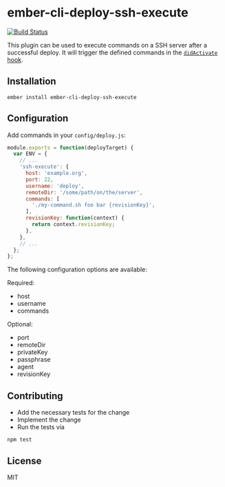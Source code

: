 # ember-cli-deploy-ssh-execute

[![Build Status](https://travis-ci.org/felixkiss/ember-cli-deploy-ssh-execute.svg?branch=master)](https://travis-ci.org/felixkiss/ember-cli-deploy-ssh-execute)

This plugin can be used to execute commands on a SSH server after a successful
deploy. It will trigger the defined commands in the
[`didActivate` hook](http://ember-cli-deploy.com/docs/v1.0.x/pipeline-hooks/).

## Installation

```
ember install ember-cli-deploy-ssh-execute
```

## Configuration

Add commands in your `config/deploy.js`:

```js
module.exports = function(deployTarget) {
  var ENV = {
    // ...
    'ssh-execute': {
      host: 'example.org',
      port: 22,
      username: 'deploy',
      remoteDir: '/some/path/on/the/server',
      commands: [
        './my-command.sh foo bar {revisionKey}',
      ],
      revisionKey: function(context) {
        return context.revisionKey;
      },
    },
    // ...
  };
};
```

The following configuration options are available:

Required:
 - host
 - username
 - commands

Optional:
 - port
 - remoteDir
 - privateKey
 - passphrase
 - agent
 - revisionKey

## Contributing

 - Add the necessary tests for the change
 - Implement the change
 - Run the tests via

```
npm test
```

## License

MIT
